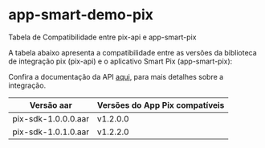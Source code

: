 # app-smart-demo-pix

Tabela de Compatibilidade entre pix-api e app-smart-pix

A tabela abaixo apresenta a compatibilidade entre as versões da biblioteca de integração pix (pix-api) e o aplicativo Smart Pix (app-smart-pix):

Confira a documentação da API [aqui](http://177.69.97.18:6655/tabs/pix/pre-requisitos/), para mais detalhes sobre a integração.

| Versão aar           | Versões do App Pix compatíveis |
|----------------------|--------------------------------|
| pix-sdk-1.0.0.0.aar  | v1.2.0.0                       |
| pix-sdk-1.0.1.0.aar  | v1.2.2.0                       |

